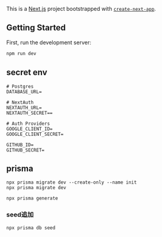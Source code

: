 This is a [Next.js](https://nextjs.org/) project bootstrapped with [`create-next-app`](https://github.com/vercel/next.js/tree/canary/packages/create-next-app).

## Getting Started

First, run the development server:

```bash
npm run dev
```


## secret env
```
# Postgres
DATABASE_URL=

# NextAuth
NEXTAUTH_URL=
NEXTAUTH_SECRET==

# Auth Providers
GOOGLE_CLIENT_ID=
GOOGLE_CLIENT_SECRET=

GITHUB_ID=
GITHUB_SECRET=
```

## prisma
```
npx prisma migrate dev --create-only --name init
npx prisma migrate dev
```

```
npx prisma generate
```

### seed追加
```
npx prisma db seed
```